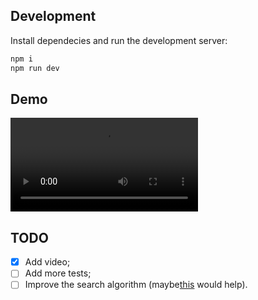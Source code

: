 ## Development

Install dependecies and run the development server:

```bash
npm i
npm run dev
```

## Demo

<video>
  <source src="https://github.com/DouglasdeMoura/tractian-challenge/raw/main/assets/video.webm" type="video/webm" />
  <source src="https://github.com/DouglasdeMoura/tractian-challenge/raw/main/assets/video.mov" type="video/mov" />
  <source src="https://github.com/DouglasdeMoura/tractian-challenge/raw/main/assets/video.mp4" type="video/mp4" />
</video>

## TODO

- [x] Add video;
- [ ] Add more tests;
- [ ] Improve the search algorithm (maybe[this](https://third-bit.com/sdxjs/data-table/) would help).
